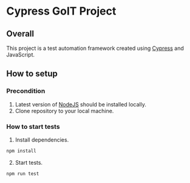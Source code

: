# Cypress GoIT Project

## Overall

This project is a test automation framework created using [Cypress](https://www.cypress.io/) and JavaScript.

## How to setup

### Precondition
1. Latest version of [NodeJS](https://nodejs.org/uk/) should be installed locally.
2. Clone repository to your local machine.

### How to start tests
1. Install dependencies.
``` bash
npm install
```
2. Start tests.
```bash
npm run test
```
